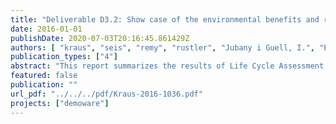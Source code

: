 ```yaml
---
title: "Deliverable D3.2: Show case of the environmental benefits and risk assessment of reuse schemes"
date: 2016-01-01
publishDate: 2020-07-03T20:16:45.861429Z
authors: [ "kraus", "seis", "remy", "rustler", "Jubany i Guell, I.", "Espi, J. J.", "Clarens, F." ]
publication_types: ["4"]
abstract: "This report summarizes the results of Life Cycle Assessment, Water footprinting, and quantitative microbial and chemical risk assessment for selected demosites of water reuse in Europe, measuring the potential impacts of different types of water reuse on environment and human health. The case studies show that water reuse is often preferable from an environmental point of view in areas with water scarcity problems if compared to other alternatives such as water import or seawater desalination. Potential risks of water reuse for ecosystems or human health can be adequately managed if suitable processes for reclaimed water treatment are used and operated correctly. However, the study also shows the trade-offs between a higher level of reclaimed water treatment and increased environmental impacts from associated efforts in energy, chemicals and infrastructure. This inherent trade-off requires a site-specific assessment of reuse schemes to choose an adequate treatment scheme for risk management with reasonable global environmental impacts."
featured: false
publication: ""
url_pdf: "../../../pdf/Kraus-2016-1036.pdf"
projects: ["demoware"]
---
```



